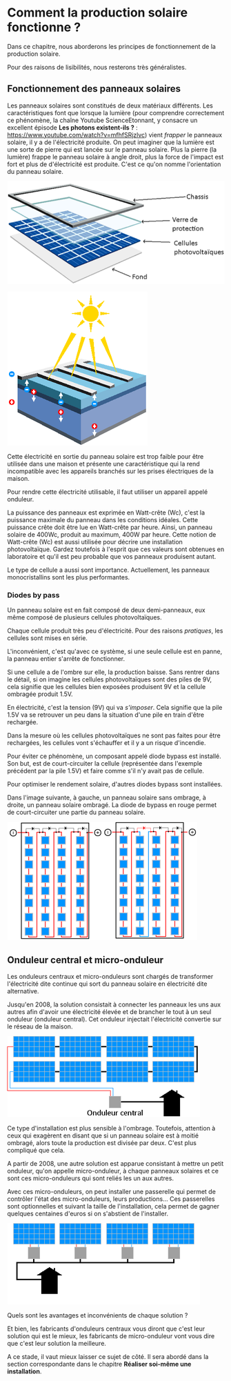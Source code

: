 # Comment la production solaire fonctionne ?

Dans ce chapitre, nous aborderons les principes de fonctionnement de la production solaire.

Pour des raisons de lisibilités, nous resterons très généralistes.

## Fonctionnement des panneaux solaires

Les panneaux solaires sont constitués de deux matériaux différents.
Les caractéristiques font que lorsque la lumière (pour comprendre correctement ce phénomène, la chaîne Youtube ScienceEtonnant, y consacre un
excellent épisode **Les photons existent-ils ?** : https://www.youtube.com/watch?v=mfhfSRjzlvc) vient _frapper_ le panneaux solaire,
il y a de l'électricité produite.
On peut imaginer que la lumière est une sorte de pierre qui est lancée sur le panneau solaire.
Plus la pierre (la lumière) frappe le panneau solaire à angle droit, plus la force de l'impact est fort et plus de d'électricité est produite.
C'est ce qu'on nomme l'orientation du panneau solaire.

![Constitution d'un panneau solaire](./images/panneau-solaire-couche.png)

![Fonctionnement panneau solaire](./images/panneau-solaire-fonctionnement.png)

Cette électricité en sortie du panneau solaire est trop faible pour être utilisée dans une maison et présente une caractéristique qui la rend incompatible avec les appareils branchés sur les prises électriques de la maison.

Pour rendre cette électricité utilisable, il faut utiliser un appareil appelé onduleur.

La puissance des panneaux est exprimée en Watt-crête (Wc), c'est la puissance maximale du panneau dans les conditions idéales.
Cette puissance crête doit être lue en Watt-crête par heure.
Ainsi, un panneau solaire de 400Wc, produit au maximum, 400W par heure.
Cette notion de Watt-crête (Wc) est aussi utilisée pour décrire une installation photovoltaïque.
Gardez toutefois à l'esprit que ces valeurs sont obtenues en laboratoire et qu'il est peu probable que vos panneaux produisent autant.

Le type de cellule a aussi sont importance.
Actuellement, les panneaux monocristallins sont les plus performantes.

### Diodes by pass

Un panneau solaire est en fait composé de deux demi-panneaux, eux même composé de plusieurs cellules photovoltaïques.

Chaque cellule produit très peu d'électricité.
Pour des raisons _pratiques_, les cellules sont mises en série.

L'inconvénient, c'est qu'avec ce système, si une seule cellule est en panne, la panneau entier s'arrête de fonctionner.

Si une cellule a de l'ombre sur elle, la production baisse.
Sans rentrer dans le détail, si on imagine les cellules photovoltaïques sont des piles de 9V, cela signifie que
les cellules bien exposées produisent 9V et la cellule ombragée produit 1.5V.

En électricité, c'est la tension (9V) qui va _s'imposer_.
Cela signifie que la pile 1.5V va se retrouver un peu dans la situation d'une pile en train d'être rechargée.

Dans la mesure où les cellules photovoltaïques ne sont pas faites pour être rechargées, les cellules vont s'échauffer et il y a un risque d'incendie.

Pour éviter ce phénomène, un composant appelé diode bypass est installé.
Son but, est de court-circuiter la cellule (représentée dans l'exemple précédent par la pile 1.5V) et faire comme s'il n'y avait pas de cellule.

Pour optimiser le rendement solaire, d'autres diodes bypass sont installées.

Dans l'image suivante, à gauche, un panneau solaire sans ombrage, à droite, un panneau solaire ombragé.
La diode de bypass en rouge permet de court-circuiter une partie du panneau solaire.

![Diode by pass](./images/panneau-solaire-diode-bypasse.png)

## Onduleur central et micro-onduleur

Les onduleurs centraux et micro-onduleurs sont chargés de transformer l'électricité dite continue qui sort du panneau solaire en électricité dite alternative.

Jusqu'en 2008, la solution consistait à connecter les panneaux les uns aux autres afin d'avoir une électricité élevée et de brancher le tout à un seul onduleur (onduleur central).
Cet onduleur injectait l'électricité convertie sur le réseau de la maison.

![Onduleur central](./images/onduleur-central.png)

Ce type d'installation est plus sensible à l'ombrage.
Toutefois, attention à ceux qui exagèrent en disant que si un panneau solaire est à moitié ombragé, alors toute la production est divisée par deux.
C'est plus compliqué que cela.

A partir de 2008, une autre solution est apparue consistant à mettre un petit onduleur, qu'on appelle micro-onduleur, à chaque panneaux solaires et ce sont ces micro-onduleurs qui sont reliés les un aux autres.

Avec ces micro-onduleurs, on peut installer une passerelle qui permet de contrôler l'état des micro-onduleurs, leurs productions...
Ces passerelles sont optionnelles et suivant la taille de l'installation, cela permet de gagner quelques centaines d'euros si on s'abstient de l'installer.

![Micro-onduleur](./images/micro-onduleur.png)

Quels sont les avantages et inconvénients de chaque solution ?

Et bien, les fabricants d'onduleurs centraux vous diront que c'est leur solution qui est le mieux, les fabricants de micro-onduleur vont vous dire que c'est leur solution la meilleure.

A ce stade, il vaut mieux laisser ce sujet de côté.
Il sera abordé dans la section correspondante dans le chapitre **Réaliser soi-même une installation**.
